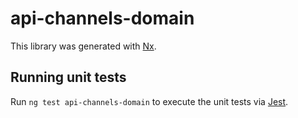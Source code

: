 # api-channels-domain

This library was generated with [Nx](https://nx.dev).

## Running unit tests

Run `ng test api-channels-domain` to execute the unit tests via [Jest](https://jestjs.io).
